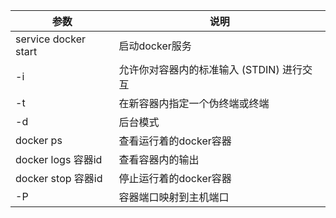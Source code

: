 
|   参数  | 说明    |
| --- | --- |
|service docker start|启动docker服务|
|  -i |  允许你对容器内的标准输入 (STDIN) 进行交互    |
|  -t |  在新容器内指定一个伪终端或终端    |
| -d| 后台模式|
| docker ps| 查看运行着的docker容器|
| docker logs 容器id | 查看容器内的输出|
| docker stop 容器id | 停止运行着的docker容器 | 
| -P | 容器端口映射到主机端口 |
